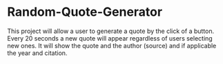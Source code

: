 # Random-Quote-Generator

This project will allow a user to generate a quote by the click of a button. Every 20 seconds a new quote will appear regardless of users selecting new ones. It will show the quote and the author (source) and if applicable the year and citation.
